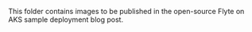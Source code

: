 This folder contains images to be published in the open-source Flyte on AKS sample deployment blog post.
